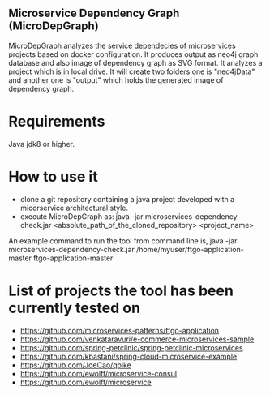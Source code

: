 ## Microservice Dependency Graph (MicroDepGraph)

MicroDepGraph analyzes the service dependecies of microservices projects based on docker configuration. It produces output as neo4j graph database and also image of dependency graph as SVG format. It analyzes a project which is in local drive. It will create two folders one is "neo4jData" and another one is "output" which holds the generated image of dependency graph.

# Requirements

Java jdk8 or higher.

# How to use it

* clone a git repository containing a java project developed with a micorservice architectural style. 
* execute MicroDepGraph as:     java -jar microservices-dependency-check.jar  <absolute_path_of_the_cloned_repository> <project_name> 

An example command to run the tool from command line is,
 java -jar microservices-dependency-check.jar /home/myuser/ftgo-application-master ftgo-application-master

# List of projects the tool has been currently tested on

* https://github.com/microservices-patterns/ftgo-application
* https://github.com/venkataravuri/e-commerce-microservices-sample
* https://github.com/spring-petclinic/spring-petclinic-microservices
* https://github.com/kbastani/spring-cloud-microservice-example
* https://github.com/JoeCao/qbike
* https://github.com/ewolff/microservice-consul
* https://github.com/ewolff/microservice
